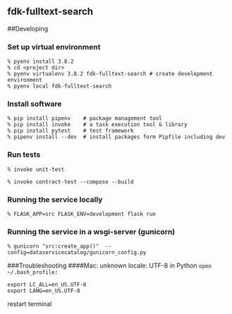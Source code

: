 fdk-fulltext-search
---------------------

##Developing
### Set up virtual environment
```
% pyenv install 3.8.2
% cd <project dir>
% pyenv virtualenv 3.8.2 fdk-fulltext-search # create development environment
% pyenv local fdk-fulltext-search
```
### Install software
```
% pip install pipenv    # package management tool
% pip install invoke    # a task execution tool & library
% pip install pytest    # test framework
% pipenv install --dev  # install packages form Pipfile including dev
```
### Run tests
```
% invoke unit-test
```
```
% invoke contract-test --compose --build
```
### Running the service locally
```
% FLASK_APP=src FLASK_ENV=development flask run
```
### Running the service in a wsgi-server (gunicorn)
```
% gunicorn "src:create_app()"  --config=dataservicecatalog/gunicorn_config.py
```


###Troubleshooting
####Mac: unknown locale: UTF-8 in Python
`open ~/.bash_profile:`

```
export LC_ALL=en_US.UTF-8
export LANG=en_US.UTF-8
```
restart terminal
